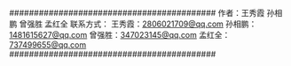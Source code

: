 ##########################################
作者：王秀霞 孙相鹏 曾强胜 孟红全
联系方式：
王秀霞：2806021709@qq.com
孙相鹏：1481615627@qq.com
曾强胜：347023145@qq.com
孟红全：737499655@qq.com            
##########################################
